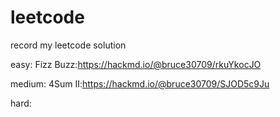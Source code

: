 # leetcode
record my leetcode solution

easy:
Fizz Buzz:https://hackmd.io/@bruce30709/rkuYkocJO

medium:
4Sum II:https://hackmd.io/@bruce30709/SJOD5c9Ju

hard:
